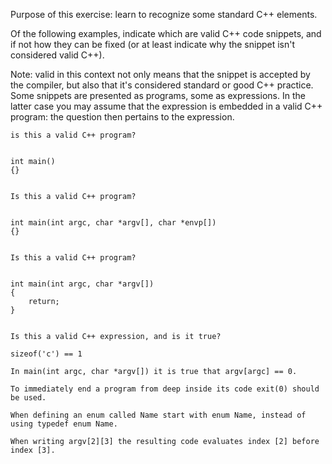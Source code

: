 Purpose of this exercise: learn to recognize some standard C++ elements.

Of the following examples, indicate which are valid C++ code snippets, and if not how they can be fixed (or at least indicate why the snippet isn't considered valid C++).

Note: valid in this context not only means that the snippet is accepted by the compiler, but also that it's considered standard or good C++ practice. Some snippets are presented as programs, some as expressions. In the latter case you may assume that the expression is embedded in a valid C++ program: the question then pertains to the expression.

    is this a valid C++ program?


    int main()
    {}
            

    Is this a valid C++ program?


    int main(int argc, char *argv[], char *envp[])
    {}
            

    Is this a valid C++ program?


    int main(int argc, char *argv[])
    {
        return;
    }
            

    Is this a valid C++ expression, and is it true?

    sizeof('c') == 1

    In main(int argc, char *argv[]) it is true that argv[argc] == 0.

    To immediately end a program from deep inside its code exit(0) should be used.

    When defining an enum called Name start with enum Name, instead of using typedef enum Name.

    When writing argv[2][3] the resulting code evaluates index [2] before index [3]. 
